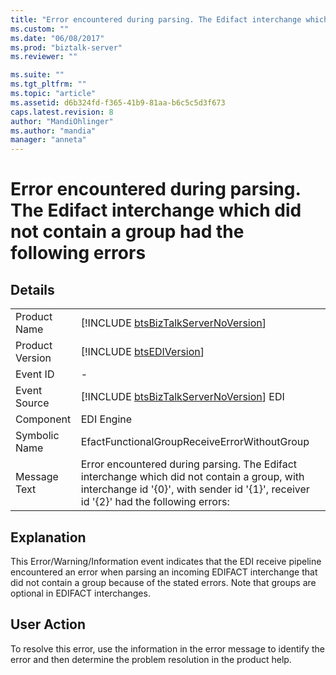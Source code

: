 ```yaml
---
title: "Error encountered during parsing. The Edifact interchange which did not contain a group had the following errors | Microsoft Docs"
ms.custom: ""
ms.date: "06/08/2017"
ms.prod: "biztalk-server"
ms.reviewer: ""

ms.suite: ""
ms.tgt_pltfrm: ""
ms.topic: "article"
ms.assetid: d6b324fd-f365-41b9-81aa-b6c5c5d3f673
caps.latest.revision: 8
author: "MandiOhlinger"
ms.author: "mandia"
manager: "anneta"
---
```

# Error encountered during parsing. The Edifact interchange which did not contain a group had the following errors
## Details  
  
|                 |                                                                                                                                                                                       |
|-----------------|---------------------------------------------------------------------------------------------------------------------------------------------------------------------------------------|
|  Product Name   |                                                  [!INCLUDE [btsBizTalkServerNoVersion](../includes/btsbiztalkservernoversion-md.md)]                                                  |
| Product Version |                                                              [!INCLUDE [btsEDIVersion](../includes/btsediversion-md.md)]                                                              |
|    Event ID     |                                                                                           -                                                                                           |
|  Event Source   |                                                [!INCLUDE [btsBizTalkServerNoVersion](../includes/btsbiztalkservernoversion-md.md)] EDI                                                |
|    Component    |                                                                                      EDI Engine                                                                                       |
|  Symbolic Name  |                                                                     EfactFunctionalGroupReceiveErrorWithoutGroup                                                                      |
|  Message Text   | Error encountered during parsing. The Edifact interchange which did not contain a group, with interchange id '{0}', with sender id '{1}', receiver id '{2}' had the following errors: |
  
## Explanation  
 This Error/Warning/Information event indicates that the EDI receive pipeline encountered an error when parsing an incoming EDIFACT interchange that did not contain a group because of the stated errors. Note that groups are optional in EDIFACT interchanges.  
  
## User Action  
 To resolve this error, use the information in the error message to identify the error and then determine the problem resolution in the product help.